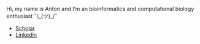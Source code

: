 Hi, my name is Anton and I’m an bioinformatics and computational biology enthusiast ¯\\\_(ツ)_/¯
- [Scholar](https://scholar.google.com/citations?user=f_Cm14sAAAAJ&hl=en&oi=ao)
- [Linkedin](https://www.linkedin.com/in/antoneliseev/)
